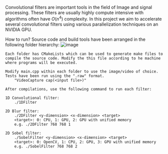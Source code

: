 Convolutional filters are important tools in the field of Image and signal processing. These filters are usually highly compute intensive with algorithms often have $O(n^4)$ complexity. In this project we aim to accelerate several convolutional filters using various parallelization techniques on an NVIDIA GPU.

How to run?
    Source code and build tools have been arranged in the following folder hierarchy:
    ![image](https://github.com/suraj-2306/260CCUDA/assets/27968098/5a3feb42-a2b6-4795-a207-575480c4c0ea)
    
    Each folder has CMakeLists which can be used to generate make files to compile the source code. Modify the this file according to he machine where programs will be executed.

    Modify main.cpp within each folder to use the image/video of choice. Tests have been run using the ".raw" format.
        "VideoCapture cap(<input file>)"
    
    After compilations, use the following command to run each filter:

    1D Convolutional filter:
        ./1DFilter

    2D Blur filter:
        ./2DFilter <y-dimension> <x-dimension> <target>
        <target>: 0: CPU, 1: GPU, 2: GPU with unified memory
        e.g. ./2DFilter 768 768 1

    2D Sobel filter:
        ./SobelFilter <y-dimension> <x-dimension> <target>
        <target>: 0: OpenCV, 1: CPU, 2: GPU, 3: GPU with unified memory
        e.g. ./SobelFilter 768 768 2
